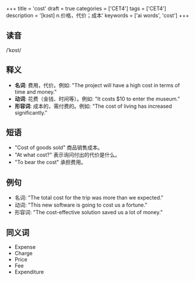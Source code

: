 +++
title = 'cost'
draft = true
categories = ['CET4']
tags = ['CET4']
description = '[kɔst] n.价格，代价；成本'
keywords = ['ai words', 'cost']
+++

## 读音
/ˈkɒst/

## 释义
- **名词**: 费用，代价。例如: "The project will have a high cost in terms of time and money."
- **动词**: 花费（金钱、时间等）。例如: "It costs $10 to enter the museum."
- **形容词**: 成本的，需付费的。例如: "The cost of living has increased significantly."

## 短语
- "Cost of goods sold" 商品销售成本。
- "At what cost?" 表示询问付出的代价是什么。
- "To bear the cost" 承担费用。

## 例句
- 名词: "The total cost for the trip was more than we expected."
- 动词: "This new software is going to cost us a fortune."
- 形容词: "The cost-effective solution saved us a lot of money."

## 同义词
- Expense
- Charge
- Price
- Fee
- Expenditure
